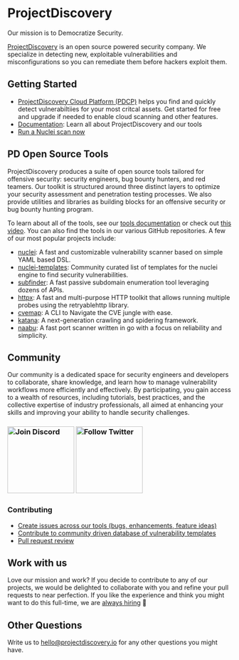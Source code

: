 # ProjectDiscovery
Our mission is to Democratize Security.

[ProjectDiscovery](https://projectdiscovery.io/?utm_source=github&utm_medium=web&utm_campaign=pd-profile) is an open source powered security company. We specialize in detecting new, exploitable vulnerabilities and misconfigurations so you can remediate them before hackers exploit them.

## Getting Started
- [ProjectDiscovery Cloud Platform (PDCP)](https://projectdiscovery.io/platform?utm_source=github&utm_medium=web&utm_campaign=pd-profile) helps you find and quickly detect vulnerabiltiies for your most critcal assets. Get started for free and upgrade if needed to enable cloud scanning and other features.
- [Documentation](https://docs.projectdiscovery.io/introduction): Learn all about ProjectDiscovery and our tools
- [Run a Nuclei scan now](https://docs.projectdiscovery.io/getstarted-example?utm_source=github&utm_medium=web&utm_campaign=pd-profile)

## PD Open Source Tools
ProjectDiscovery produces a suite of open source tools tailored for offensive security: security engineers, bug bounty hunters, and red teamers. Our toolkit is structured around three distinct layers to optimize your security assessment and penetration testing processes. We also provide utilities and libraries as building blocks for an offensive security or bug bounty hunting program.

To learn about all of the tools, see our [tools documentation](https://docs.projectdiscovery.io/tools/index?utm_source=github&utm_medium=web&utm_campaign=pd-profile) or check out [this video](https://www.youtube.com/watch?v=o4T3NTl-vCg). You can also find the tools in our various GitHub repositories. A few of our most popular projects include:

- [nuclei](https://github.com/projectdiscovery/nuclei): A fast and customizable vulnerability scanner based on simple YAML based DSL.
- [nuclei-templates](https://github.com/projectdiscovery/nuclei-templates): Community curated list of templates for the nuclei engine to find security vulnerabilities.
- [subfinder](https://github.com/projectdiscovery/subfinder): A fast passive subdomain enumeration tool leveraging dozens of APIs.
- [httpx](https://github.com/projectdiscovery/httpx): A fast and multi-purpose HTTP toolkit that allows running multiple probes using the retryablehttp library.
- [cvemap](https://github.com/projectdiscovery/cvemap): A CLI to Navigate the CVE jungle with ease.
- [katana](https://github.com/projectdiscovery/katana): A next-generation crawling and spidering framework.
- [naabu](https://github.com/projectdiscovery/naabu): A fast port scanner written in go with a focus on reliability and simplicity.

## Community
Our community is a dedicated space for security engineers and developers to collaborate, share knowledge, and learn how to manage vulnerability workflows more efficiently and effectively. By participating, you gain access to a wealth of resources, including tutorials, best practices, and the collective expertise of industry professionals, all aimed at enhancing your skills and improving your ability to handle security challenges.

<h3 align="left">
  <a href="https://discord.gg/projectdiscovery"><img src="https://user-images.githubusercontent.com/35542790/210373056-35ba21a9-79b4-4bc1-a06a-0153dc14d97d.png" width="150" alt="Join Discord"></a> <a href="https://twitter.com/pdnuclei"><img src="https://user-images.githubusercontent.com/35542790/210373103-5b6562f4-db41-47c5-8275-dbc0e842e263.png" width="150" alt="Follow Twitter"></a>
</h3>

### Contributing

- [Create issues across our tools (bugs, enhancements, feature ideas)](https://github.com/issues?q=is%3Aopen+is%3Aissue+user%3Aprojectdiscovery+is%3Apublic)
- [Contribute to community driven database of vulnerability templates](https://github.com/projectdiscovery/nuclei-templates)
- [Pull request review](https://github.com/pulls?q=is%3Aopen+is%3Apr+user%3Aprojectdiscovery+is%3Apublic)</b>
 
## Work with us

Love our mission and work? If you decide to contribute to any of our projects, we would be delighted to collaborate with you and refine your pull requests to near perfection. If you like the experience and think you might want to do this full-time, we are [always hiring](https://boards.greenhouse.io/projectdiscoveryinc) 🙌

## Other Questions
Write us to [hello@projectdiscovery.io](mailto:hello@projectdiscovery.io) for any other questions you might have.
